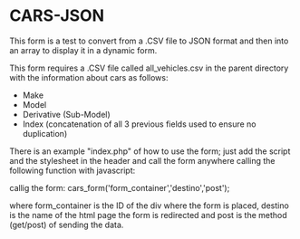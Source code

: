 CARS-JSON
=========

This form is a test to convert from a .CSV file to JSON format and then into an array to display it in a dynamic form.

This form requires a .CSV file called all_vehicles.csv in the parent directory with the information about cars as follows: 

- Make
- Model
- Derivative  (Sub-Model)
- Index (concatenation of all 3 previous fields used to ensure no
duplication)

There is an example "index.php" of how to use the form; just add the script and the stylesheet in the header and call the 
form anywhere calling the following function with javascript: 

<script type="text/javascript" src="./cars_form.js"></script>
 

callig the form:
cars_form('form_container','destino','post'); 

where form_container is the ID of the div where the form is placed, destino is the name of the html page the form is
redirected and post is the method (get/post) of sending the data.
